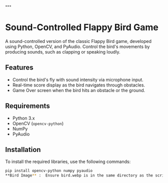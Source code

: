 """
# Sound-Controlled Flappy Bird Game

A sound-controlled version of the classic Flappy Bird game, developed using Python, OpenCV, and PyAudio. Control the bird's movements by producing sounds, such as clapping or speaking loudly.

## Features
- Control the bird's fly with sound intensity via microphone input.
- Real-time score display as the bird navigates through obstacles.
- Game Over screen when the bird hits an obstacle or the ground.

## Requirements
- Python 3.x
- OpenCV (`opencv-python`)
- NumPy
- PyAudio

## Installation
To install the required libraries, use the following commands:

```bash
pip install opencv-python numpy pyaudio
**Bird Image** :  Ensure bird.webp is in the same directory as the script or update the file path in the code to the location of your bird image.

